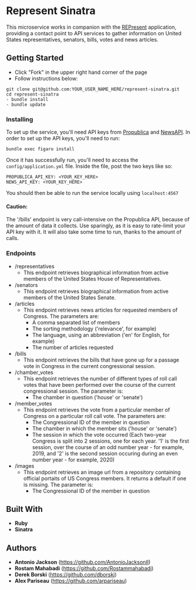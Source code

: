 # Represent Sinatra

This microservice works in companion with the [REPresent](https://github.com/AntonioJacksonII/represent) application, providing a contact point to API services to gather information on United States representatives, senators, bills, votes and news articles.

## Getting Started

* Click "Fork" in the upper right hand corner of the page
* Follow instructions below:

```
git clone git@github.com:YOUR_USER_NAME_HERE/represent-sinatra.git
cd represent-sinatra
- bundle install
- bundle update
```

### Installing

To set up the service, you'll need API keys from [Propublica](https://www.propublica.org/datastore/api/propublica-congress-api) and [NewsAPI](https://newsapi.org/). In order to set up the API keys, you'll need to run:

```
bundle exec figaro install
```

Once it has successfully run, you'll need to access the ```config/application.yml``` file. Inside the file, post the two keys like so:

```
PROPUBLICA_API_KEY: <YOUR_KEY_HERE>
NEWS_API_KEY: <YOUR_KEY_HERE>
```

You should then be able to run the service locally using ```localhost:4567```

#### Caution: 

The '/bills' endpoint is very call-intensive on the Propublica API, because of the amount of data it collects. Use sparingly, as it is easy to rate-limit your API key with it. It will also take some time to run, thanks to the amount of calls.


### Endpoints

- /representatives
  * This endpoint retrieves biographical information from active members of the United States House of Representatives.
- /senators
  * This endpoint retrieves biographical information from active members of the United States Senate.
- /articles
  * This endpoint retrieves news articles for requested members of Congress. The parameters are:
    - A comma separated list of members
    - The sorting methodology ('relevance', for example)
    - The language, using an abbreviation ('en' for English, for example)
    - The number of articles requested
- /bills
  * This endpoint retrieves the bills that have gone up for a passage vote in Congress in the current congressional session.
- /chamber_votes
  * This endpoint retrieves the number of different types of roll call votes that have been performed over the course of the current congressional session. The parameter is:
    - The chamber in question ('house' or 'senate')
- /member_votes
  * This endpoint retrieves the vote from a particular member of Congress on a particular roll call vote. The parameters are:
    - The Congressional ID of the member in question
    - The chamber in which the member sits ('house' or 'senate')
    - The session in which the vote occurred (Each two-year Congress is split into 2 sessions, one for each year. '1' is the first session, over the course of an odd number year - for example, 2019, and '2' is the second session occuring during an even number year - for example, 2020)
- /images
  * This endpoint retrieves an image url from a repository containing official portaits of US Congress members. It returns a default if one is missing. The parameter is:
    - The Congressional ID of the member in question


## Built With

* **Ruby**
* **Sinatra**

## Authors

- **Antonio Jackson** (https://github.com/AntonioJacksonII) 
- **Rostam Mahabadi** (https://github.com/Rostammahabadi) 
- **Derek Borski** (https://github.com/dborski) 
- **Alex Pariseau** (https://github.com/arpariseau)
